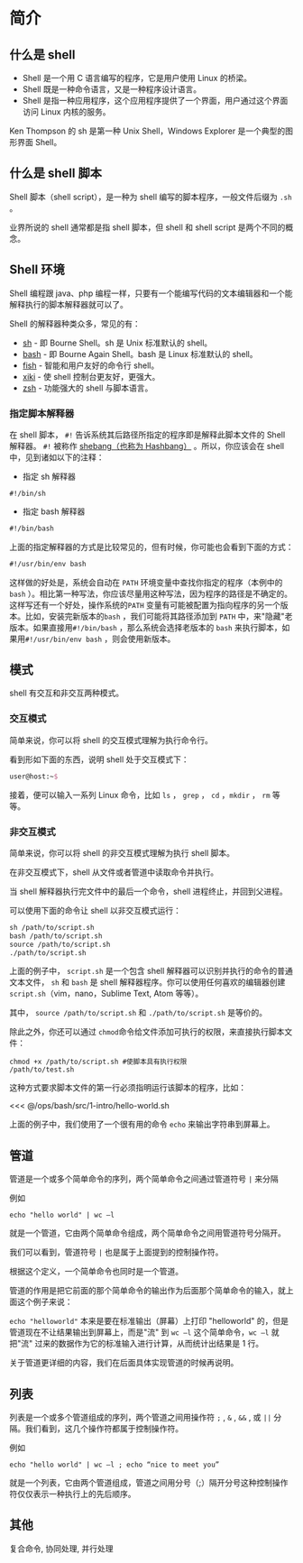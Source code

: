# 简介

## 什么是 shell

- Shell 是一个用 C 语言编写的程序，它是用户使用 Linux 的桥梁。
- Shell 既是一种命令语言，又是一种程序设计语言。
- Shell 是指一种应用程序，这个应用程序提供了一个界面，用户通过这个界面访问 Linux 内核的服务。

Ken Thompson 的 sh 是第一种 Unix Shell，Windows Explorer 是一个典型的图形界面 Shell。

## 什么是 shell 脚本

Shell 脚本（shell script），是一种为 shell 编写的脚本程序，一般文件后缀为 `.sh` 。

业界所说的 shell 通常都是指 shell 脚本，但 shell 和 shell script 是两个不同的概念。

## Shell 环境

Shell 编程跟 java、php 编程一样，只要有一个能编写代码的文本编辑器和一个能解释执行的脚本解释器就可以了。

Shell 的解释器种类众多，常见的有：

- [sh](https://www.gnu.org/software/bash/) - 即 Bourne Shell。sh 是 Unix 标准默认的 shell。
- [bash](https://www.gnu.org/software/bash/) - 即 Bourne Again Shell。bash 是 Linux 标准默认的 shell。
- [fish](https://fishshell.com/) - 智能和用户友好的命令行 shell。
- [xiki](http://xiki.org/) - 使 shell 控制台更友好，更强大。
- [zsh](http://www.zsh.org/) - 功能强大的 shell 与脚本语言。

### 指定脚本解释器

在 shell 脚本， `#!` 告诉系统其后路径所指定的程序即是解释此脚本文件的 Shell 解释器。 `#!` 被称作 [shebang（也称为 Hashbang）](https://zh.wikipedia.org/wiki/Shebang)
。所以，你应该会在 shell 中，见到诸如以下的注释：

- 指定 sh 解释器

```shell
#!/bin/sh
```

- 指定 bash 解释器

```latex
#!/bin/bash
```

上面的指定解释器的方式是比较常见的，但有时候，你可能也会看到下面的方式：

```latex
#!/usr/bin/env bash
```

这样做的好处是，系统会自动在 `PATH` 环境变量中查找你指定的程序（本例中的 `bash`
）。相比第一种写法，你应该尽量用这种写法，因为程序的路径是不确定的。这样写还有一个好处，操作系统的`PATH`
变量有可能被配置为指向程序的另一个版本。比如，安装完新版本的`bash` ，我们可能将其路径添加到 `PATH` 中，来"隐藏"老版本。如果直接用`#!/bin/bash`
，那么系统会选择老版本的 `bash` 来执行脚本，如果用`#!/usr/bin/env bash` ，则会使用新版本。

## 模式

shell 有交互和非交互两种模式。

### 交互模式

简单来说，你可以将 shell 的交互模式理解为执行命令行。

看到形如下面的东西，说明 shell 处于交互模式下：

```latex
user@host:~$
```

接着，便可以输入一系列 Linux 命令，比如 `ls` ， `grep` ， `cd` ，`mkdir` ， `rm` 等等。

### 非交互模式

简单来说，你可以将 shell 的非交互模式理解为执行 shell 脚本。

在非交互模式下，shell 从文件或者管道中读取命令并执行。

当 shell 解释器执行完文件中的最后一个命令，shell 进程终止，并回到父进程。

可以使用下面的命令让 shell 以非交互模式运行：

```latex
sh /path/to/script.sh
bash /path/to/script.sh
source /path/to/script.sh
./path/to/script.sh
```

上面的例子中， `script.sh` 是一个包含 shell 解释器可以识别并执行的命令的普通文本文件， `sh` 和 `bash` 是 shell
解释器程序。你可以使用任何喜欢的编辑器创建 `script.sh`（vim，nano，Sublime Text, Atom 等等）。

其中， `source /path/to/script.sh` 和 `./path/to/script.sh` 是等价的。

除此之外，你还可以通过 `chmod`命令给文件添加可执行的权限，来直接执行脚本文件：

```shell
chmod +x /path/to/script.sh #使脚本具有执行权限
/path/to/test.sh
```

这种方式要求脚本文件的第一行必须指明运行该脚本的程序，比如：

<<< @/ops/bash/src/1-intro/hello-world.sh


上面的例子中，我们使用了一个很有用的命令 `echo` 来输出字符串到屏幕上。


## 管道

管道是一个或多个简单命令的序列，两个简单命令之间通过管道符号 `|` 来分隔

例如

```shell
echo "hello world" | wc –l
```

就是一个管道，它由两个简单命令组成，两个简单命令之间用管道符号分隔开。

我们可以看到，管道符号 `|` 也是属于上面提到的控制操作符。

根据这个定义，一个简单命令也同时是一个管道。

管道的作用是把它前面的那个简单命令的输出作为后面那个简单命令的输入，就上面这个例子来说：

`echo "helloworld"` 本来是要在标准输出（屏幕）上打印 "helloworld"  的，但是管道现在不让结果输出到屏幕上，而是"流" 到 `wc –l` 这个简单命令，`wc –l` 就把"流"
过来的数据作为它的标准输入进行计算，从而统计出结果是 1 行。

关于管道更详细的内容，我们在后面具体实现管道的时候再说明。

## 列表

列表是一个或多个管道组成的序列，两个管道之间用操作符 `;` , `&` , `&&` , 或 `||` 分隔。我们看到，这几个操作符都属于控制操作符。

例如

```shell
echo "hello world" | wc –l ; echo “nice to meet you”
```

就是一个列表，它由两个管道组成，管道之间用分号（;）隔开分号这种控制操作符仅仅表示一种执行上的先后顺序。

## 其他

复合命令, 协同处理, 并行处理
